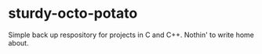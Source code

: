 # sturdy-octo-potato

Simple back up respository for projects in C and C++. Nothin' to write home about. 
